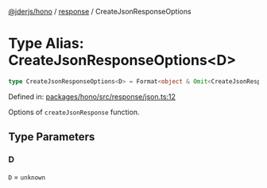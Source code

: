 [@jderjs/hono](../../README.md) / [response](../README.md) / CreateJsonResponseOptions

# Type Alias: CreateJsonResponseOptions\<D\>

```ts
type CreateJsonResponseOptions<D> = Format<object & Omit<CreateJsonResponseStructOptions<D>, "status">>;
```

Defined in: [packages/hono/src/response/json.ts:12](https://github.com/jder-std/hono/blob/b92633c59fa9113163147663f444d9cb8b0bae4a/packages/hono/src/response/json.ts#L12)

Options of `createJsonResponse` function.

## Type Parameters

### D

`D` = `unknown`

